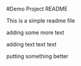 #Demo Project README

This is a simple readme file 

adding some more text

adding text text text

putting something better
